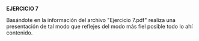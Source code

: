 **EJERCICIO 7**

Basándote en la información del archivo "Ejercicio 7.pdf" realiza una presentación de tal modo que reflejes del modo más fiel posible todo lo ahí contenido.
<!--stackedit_data:
eyJoaXN0b3J5IjpbNDcwMjEzNTldfQ==
-->